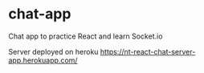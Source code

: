 # chat-app
Chat app to practice React and learn Socket.io


Server deployed on heroku
https://nt-react-chat-server-app.herokuapp.com/
